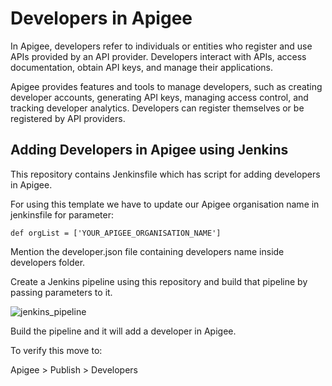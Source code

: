 # Developers in Apigee

In Apigee, developers refer to individuals or entities who register and use APIs provided by an API provider. Developers interact with APIs, access documentation, obtain API keys, and manage their applications.

Apigee provides features and tools to manage developers, such as creating developer accounts, generating API keys, managing access control, and tracking developer analytics. Developers can register themselves or be registered by API providers.

## Adding Developers in Apigee using Jenkins

This repository contains Jenkinsfile which has script for adding developers in Apigee.

For using this template we have to update our Apigee organisation name in jenkinsfile for parameter:

`def orgList = ['YOUR_APIGEE_ORGANISATION_NAME']`

Mention the developer.json file containing developers name inside developers folder.

Create a Jenkins pipeline using this repository and build that pipeline by passing parameters to it.


![jenkins_pipeline](https://i.postimg.cc/x1W0Q08Y/Screenshot-from-2023-06-18-13-52-46.png)


Build the pipeline and it will add a developer in Apigee.

To verify this move to:

Apigee > Publish > Developers
